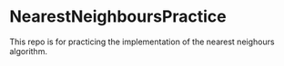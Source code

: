 # NearestNeighboursPractice
This repo is for practicing the implementation of the nearest neighours algorithm.
